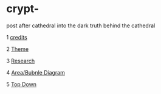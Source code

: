 # crypt-
post after cathedral into the dark truth behind the cathedral 

1 [credits](https://github.com/Triplethreat36/crypt-/blob/main/Credits.md)
 
2 [Theme](https://github.com/Triplethreat36/crypt-/blob/main/theme.md)

3 [Research](https://github.com/Triplethreat36/crypt-/blob/main/Research.md)

4 [Area/Bubnle Diagram](https://github.com/Triplethreat36/crypt-/blob/main/areas%20and%20Bubble%20diagram.md)

5 [Top Down]()

